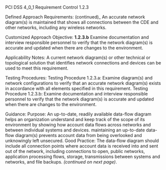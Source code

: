 PCI DSS 4_0_1 Requirement Control 1.2.3

Defined Approach Requirements:
(continued)_
An accurate network diagram(s) is maintained that shows all connections between the CDE and other networks, including any wireless networks.

Customized Approach Objective:
**1.2.3.b** Examine documentation and interview responsible personnel to verify that the network diagram(s) is accurate and updated when there are changes to the environment.

Applicability Notes:
A current network diagram(s) or other technical or topological solution that identifies network connections and devices can be used to meet this requirement.

Testing Procedures:
Testing Procedure 1.2.3.a: Examine diagram(s) and network configurations to verify that an accurate network diagram(s) exists in accordance with all elements specified in this requirement.
Testing Procedure 1.2.3.b: Examine documentation and interview responsible personnel to verify that the network diagram(s) is accurate and updated when there are changes to the environment.

Guidance:
Purpose: An up-to-date, readily available data-flow diagram helps an organization understand and keep track of the scope of its environment by showing how account data flows across networks and between individual systems and devices. maintaining an up-to-date data-flow diagram(s) prevents account data from being overlooked and unknowingly left unsecured. Good Practice: The data-flow diagram should include all connection points where account data is received into and sent out of the network, including connections to open, public networks, application processing flows, storage, transmissions between systems and networks, and file backups. _(continued on next page)_.